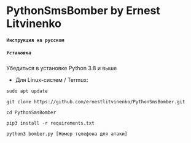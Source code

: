 # PythonSmsBomber by Ernest Litvinenko

#### `Инструкция на русском`

##### `Установка`

Убедиться в установке Python 3.8 и выше

- Для Linux-систем / Termux:

 `sudo apt update`
 
`git clone https://github.com/ernestlitvinenko/PythonSmsBomber.git`

`cd PythonSmsBomber`

`pip3 install -r requirements.txt`

`python3 bomber.py [Номер телефона для атаки]`
